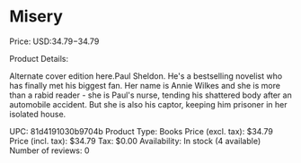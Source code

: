 # Misery

Price: USD:$34.79-$34.79

Product Details:

Alternate cover edition here.Paul Sheldon. He's a bestselling novelist who has finally met his biggest fan. Her name is Annie Wilkes and she is more than a rabid reader - she is Paul's nurse, tending his shattered body after an automobile accident. But she is also his captor, keeping him prisoner in her isolated house.

UPC: 81d4191030b9704b
Product Type: Books
Price (excl. tax): $34.79
Price (incl. tax): $34.79
Tax: $0.00
Availability: In stock (4 available)
Number of reviews: 0